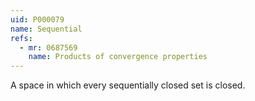 ```yaml
---
uid: P000079
name: Sequential
refs:
  - mr: 0687569
    name: Products of convergence properties
---
```


A space in which every sequentially closed set is closed.
